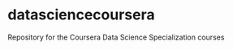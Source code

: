 datasciencecoursera
===================

Repository for the Coursera Data Science Specialization courses
